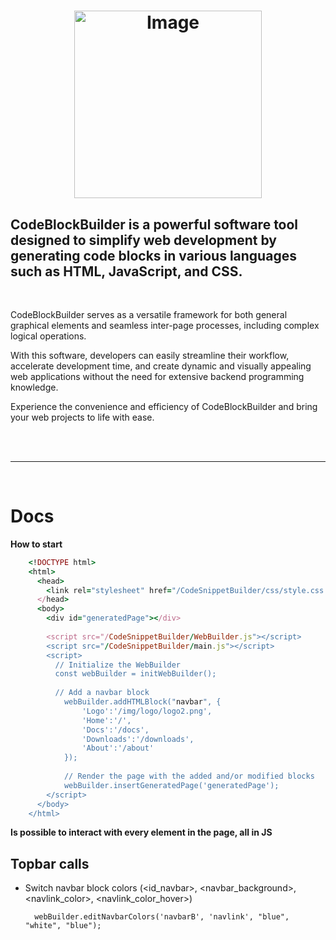 # <p align="center"><img src="https://github.com/Mc0Shell/CodeSnippetBuilder/assets/55066055/d216011c-32d0-4fa5-861e-281d030728c1" alt="Image" width="300" height="300"></p>

<p align="center">
  <h2><b>CodeBlockBuilder is a powerful software tool designed to simplify web development by generating code blocks in various languages such as HTML, JavaScript, and CSS.</b>
  </h2>
</p>
<br>


CodeBlockBuilder serves as a versatile framework for both general graphical elements and seamless inter-page processes, including complex logical operations.

With this software, developers can easily streamline their workflow, accelerate development time, and create dynamic and visually appealing web applications without the need for extensive backend programming knowledge. 

Experience the convenience and efficiency of CodeBlockBuilder and bring your web projects to life with ease.

<br><br><hr><br>

# Docs
<b> How to start </b>
```ruby
    <!DOCTYPE html>
    <html>
      <head>
        <link rel="stylesheet" href="/CodeSnippetBuilder/css/style.css ?>"></style>
      </head>
      <body>  		
        <div id="generatedPage"></div>
        
        <script src="/CodeSnippetBuilder/WebBuilder.js"></script>
        <script src="/CodeSnippetBuilder/main.js"></script>
        <script>
          // Initialize the WebBuilder
          const webBuilder = initWebBuilder();
        			
          // Add a navbar block
        	webBuilder.addHTMLBlock("navbar", {
        		'Logo':'/img/logo/logo2.png', 
        		'Home':'/', 
        		'Docs':'/docs',
        		'Downloads':'/downloads',
        		'About':'/about'
        	});
           
        	// Render the page with the added and/or modified blocks
        	webBuilder.insertGeneratedPage('generatedPage');
        </script>
      </body>
    </html>
```

<b> Is possible to interact with every element in the page, all in JS </b>

<h2>Topbar calls</h2>

- Switch navbar block colors (<id_navbar>, <navbar_background>, <navlink_color>, <navlink_color_hover>)

        webBuilder.editNavbarColors('navbarB', 'navlink', "blue", "white", "blue");
